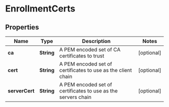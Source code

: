 

# EnrollmentCerts


## Properties

| Name | Type | Description | Notes |
|------------ | ------------- | ------------- | -------------|
|**ca** | **String** | A PEM encoded set of CA certificates to trust |  [optional] |
|**cert** | **String** | A PEM encoded set of certificates to use as the client chain |  [optional] |
|**serverCert** | **String** | A PEM encoded set of certificates to use as the servers chain |  [optional] |



